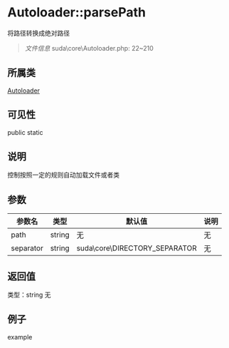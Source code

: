 # Autoloader::parsePath
将路径转换成绝对路径
> *文件信息* suda\core\Autoloader.php: 22~210
## 所属类 

[Autoloader](../Autoloader.md)

## 可见性

  public  static
## 说明

控制按照一定的规则自动加载文件或者类

## 参数

| 参数名 | 类型 | 默认值 | 说明 |
|--------|-----|-------|-------|
| path |  string | 无 | 无 |
| separator |  string | suda\core\DIRECTORY_SEPARATOR | 无 |

## 返回值
类型：string
无

## 例子

example